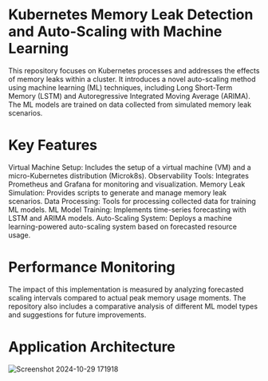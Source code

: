 # Kubernetes Memory Leak Detection and Auto-Scaling with Machine Learning
This repository focuses on Kubernetes processes and addresses the effects of memory leaks within a cluster. It introduces a novel auto-scaling method using machine learning (ML) techniques, including Long Short-Term Memory (LSTM) and Autoregressive Integrated Moving Average (ARIMA). The ML models are trained on data collected from simulated memory leak scenarios.

# Key Features
Virtual Machine Setup: Includes the setup of a virtual machine (VM) and a micro-Kubernetes distribution (Microk8s).
Observability Tools: Integrates Prometheus and Grafana for monitoring and visualization.
Memory Leak Simulation: Provides scripts to generate and manage memory leak scenarios.
Data Processing: Tools for processing collected data for training ML models.
ML Model Training: Implements time-series forecasting with LSTM and ARIMA models.
Auto-Scaling System: Deploys a machine learning-powered auto-scaling system based on forecasted resource usage.

# Performance Monitoring
The impact of this implementation is measured by analyzing forecasted scaling intervals compared to actual peak memory usage moments. The repository also includes a comparative analysis of different ML model types and suggestions for future improvements.

# Application Architecture
![Screenshot 2024-10-29 171918](https://github.com/user-attachments/assets/e28f6a26-6e67-43d6-b5bc-b70061cb5b16)
